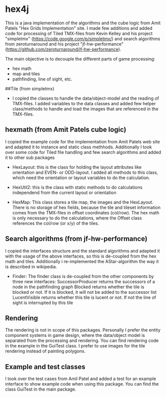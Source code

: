 # hex4j
This is a java implementation of the algorithms and the cube logic from Amit Patels "Hex Grids Implementation" site. I made few additions and added code for processing of Tiled TMX-files from Kevin Kelley and his project "simpletmx" (https://code.google.com/p/simpletmx/) and search algorithms from zeroturnaround and his project "jf-hw-performance" (https://github.com/zeroturnaround/jf-hw-performance). 

The main objective is to decouple the different parts of game processing: 
- hex math
- map and tiles
- pathfinding, line of sight, etc.

##Tile (from simpletmx)
- I copied the classes to handle the data/object-model and the reading of TMX-files. I added variables to the data classes and added few helper class/methods to handle and load the images that are referenced in the TMX-files.

## hexmath (from Amit Patels cube logic)
I copied the example code for the implementation from Amit Patels web site and adapted it to instance and static class methhods. Additionally I took over some code for Tiled file handling and few search algorithms and added it to other sub packages 

- HexLayout: this is the class for holding the layout attributes like orientation and EVEN- or ODD-layout. I added all methods to this class, which need the orientation or layout variables to do the calculation.

- HexUtil2: this is the class with static methods to do calculations independend from the current layout or orientation

- HexMap: This class stores a tile map, the images and the HexLayout. There is no storage of hex fields, because the tile and tileset information comes from the TMX-files in offset coordinates (col/row). The hex math is only necessary to do the calculations, where the Offset class references the col/row (or x/y) of the tiles.

## Search algorithms (from jf-hw-performance)
I copied the interfaces structure and the standard algorithms and adapted it with the usage of the above interfaces, so this  is de-coupled from the hex math and tiles. Additionally i re-implemented the AStar-algorithm the way it is described in wikipedia.

- Finder: The finder class is de-coupled from the other components by three new interfaces: 
	SuccessorProducer returns the successors of a node in the pathfinding graph
	Blocked returns whether the tile is blocked or not. If it is blocked, it will not be added to the successor list
	LucentVisible	returns whether this tile is lucent or not. If not the line of sight is interrupted by this tile 

## Rendering
The rendering is not in scope of this packages. Personally I prefer the entity component systems in game design, where the data/object model is separated from the processing and rendering. You can find rendering code in the example in the GuiTest class. I prefer to use images for the tile rendering instead of painting polygons.

## Example and test classes
I took over the test cases from Amil Patel and added a test for an example interface to show example code when using this package. You can find the class GuiTest in the main package.
